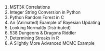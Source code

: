 001. MST3K Correlations
002. Integer String Conversion in Python
003. Python Random Forest in C
004. An (Animated) Example of Bayesian Updating
005. Looking Normal(ly Distributed)
006. 538 Dungeons & Dragons Riddler
007. Determining Streaks in R
008. A Slightly More Advanced MCMC Example
